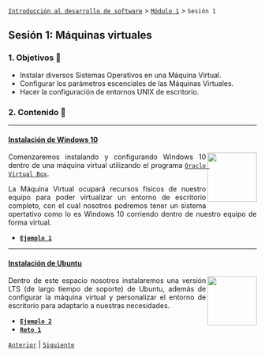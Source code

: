 [`Introducción al desarrollo de software`](../../README.md) > [`Módulo 1`](..README.md) > `Sesión 1` 

## Sesión 1: Máquinas virtuales 

<div style="text-align: justify;">

### 1. Objetivos :dart:

 - Instalar diversos Sistemas Operativos en una Máquina Virtual.
 - Configurar los parámetros escenciales de las Máquinas Virtuales.
 - Hacer la configuración de entornos UNIX de escritorio.

### 2. Contenido :blue_book:

 ---

 #### <ins> Instalación de Windows 10 </ins>

 <img src="https://logodownload.org/wp-content/uploads/2016/03/windows-10-logo-2.png" align="right" width="100"> 

Comenzaremos instalando y configurando Windows 10 dentro de una máquina virtual utilizando el programa [`Oracle Virtual Box`](https://www.virtualbox.org/).

La Máquina Virtual ocupará recursos físicos de nuestro equipo para poder virtualizar un entorno de escritorio completo, con el cual nosotros podremos tener un sistema opertativo como lo es Windows 10 corriendo dentro de nuestro equipo de forma virtual.

- [**`Ejemplo 1`**](Ejemplo-01/README.md)

--- 

#### <ins> Instalación de Ubuntu </ins>

 <img src="https://logonoid.com/images/ubuntu-logo.png" align="right" width="100"> 

Dentro de este espacio nosotros instalaremos una versión LTS (de largo tiempo de soporte) de Ubuntu, además de configurar la máquina virtual y personalizar el entorno de escritorio para adaptarlo a nuestras necesidades.

- [**`Ejemplo 2`**](Ejemplo-02/README.md)
- [**`Reto 1`**](../../file_404.md)

 [`Anterior`](../README.md) | [`Siguiente`](Ejemplo-01/README.md)

 </div>